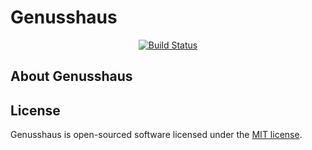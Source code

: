 

# Genusshaus

<p align="center">
<a href="https://travis-ci.org/laravel/framework"><img src="https://travis-ci.org/smart6ate/do.genusshaus.svg?branch=developer" alt="Build Status"></a>
</p>

## About Genusshaus


## License

Genusshaus is open-sourced software licensed under the [MIT license](https://opensource.org/licenses/MIT).
